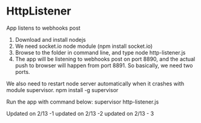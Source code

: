 # HttpListener
App listens to webhooks post

1. Download and install nodejs
2. We need socket.io node module (npm install socket.io)
3. Browse to the folder in command line, and type
    node http-listener.js
4. The app will be listening to webhooks post on port 8890, and the actual push to browser will happen from port 8891. So basically, we need two ports. 

We also need to restart node server automatically when it crashes with module supervisor.
npm install -g supervisor

Run the app with command below:
supervisor http-listener.js

Updated on 2/13 -1
updated on 2/13 -2
updated on 2/13 - 3
